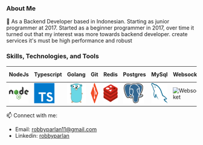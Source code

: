 ### About Me

🚀 As a Backend Developer based in Indonesian. Starting as junior programmer at 2017. Started as a beginner programmer in 2017, over time it turned out that my interest was more towards backend developer. create services it's must be high performance and robust


### Skills, Technologies, and Tools


| NodeJs | Typescript | Golang | Git | Redis | Postgres | MySql | Websocket | REST API | BullMQ |
|----------|----------|----------|----------|----------|----------|----------|----------|----------|----------|
|<img src="https://github.com/devicons/devicon/blob/master/icons/nodejs/nodejs-original-wordmark.svg" title="nodejs" alt="NodeJS" width="55" height="55"/>|<img src="https://github.com/devicons/devicon/blob/master/icons/typescript/typescript-original.svg" title="typescript" alt="Typescript" width="55" height="55"/>|<img src="https://github.com/devicons/devicon/blob/master/icons/go/go-original.svg" title="golang" alt="Golang" width="55" height="55"/>|<img src="https://github.com/devicons/devicon/blob/master/icons/git/git-original.svg" title="git" alt="Git" width="55" height="55"/>|<img src="https://github.com/devicons/devicon/blob/master/icons/redis/redis-original.svg" title="redis" alt="Redis" width="55" height="55"/>|<img src="https://github.com/devicons/devicon/blob/master/icons/postgresql/postgresql-original.svg" title="postgres" alt="Postgres" width="55" height="55"/>|<img src="https://github.com/devicons/devicon/blob/master/icons/mysql/mysql-original.svg" title="mysql" alt="MySql" width="55" height="55"/>|<img src="https://user-images.githubusercontent.com/25181517/187070862-03888f18-2e63-4332-95fb-3ba4f2708e59.png" title="websocket" alt="Websocket" width="55" height="55"/>|<img src="https://user-images.githubusercontent.com/25181517/192107858-fe19f043-c502-4009-8c47-476fc89718ad.png" title="rest api" alt="REST API" width="55" height="55"/>|<img src="https://github.com/OptimalBits/bull/blob/develop/support/logo@2x.png" title="bullmq" alt="BullMQ" width="55" height="55"/>|

📫 Connect with me:
- Email: [robbyparlan11@gmail.com](mailto:robbyparlan11@gmail.com)
- Linkedin: [robbyparlan](https://www.linkedin.com/in/robyparlan/)
  
